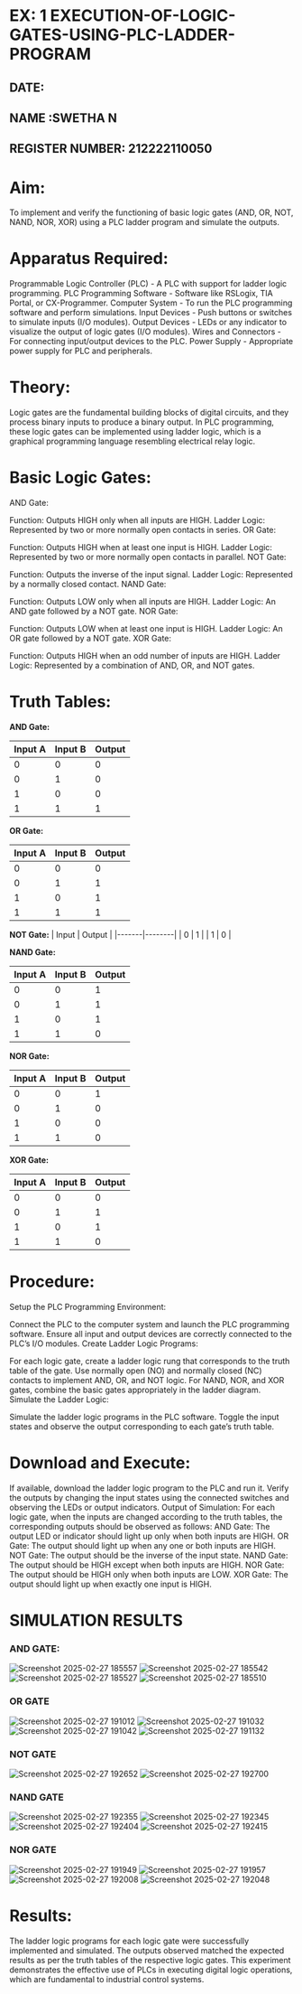  #  EX: 1 EXECUTION-OF-LOGIC-GATES-USING-PLC-LADDER-PROGRAM
 
 ## DATE:
 ## NAME :SWETHA N
 ## REGISTER NUMBER: 212222110050

# Aim:
To implement and verify the functioning of basic logic gates (AND, OR, NOT, NAND, NOR, XOR) using a PLC ladder program and simulate the outputs.

# Apparatus Required:
Programmable Logic Controller (PLC) - A PLC with support for ladder logic programming.
PLC Programming Software - Software like RSLogix, TIA Portal, or CX-Programmer.
Computer System - To run the PLC programming software and perform simulations.
Input Devices - Push buttons or switches to simulate inputs (I/O modules).
Output Devices - LEDs or any indicator to visualize the output of logic gates (I/O modules).
Wires and Connectors - For connecting input/output devices to the PLC.
Power Supply - Appropriate power supply for PLC and peripherals.


# Theory:
Logic gates are the fundamental building blocks of digital circuits, and they process binary inputs to produce a binary output. In PLC programming, these logic gates can be implemented using ladder logic, which is a graphical programming language resembling electrical relay logic.

# Basic Logic Gates:
AND Gate:

Function: Outputs HIGH only when all inputs are HIGH.
Ladder Logic: Represented by two or more normally open contacts in series.
OR Gate:

Function: Outputs HIGH when at least one input is HIGH.
Ladder Logic: Represented by two or more normally open contacts in parallel.
NOT Gate:

Function: Outputs the inverse of the input signal.
Ladder Logic: Represented by a normally closed contact.
NAND Gate:

Function: Outputs LOW only when all inputs are HIGH.
Ladder Logic: An AND gate followed by a NOT gate.
NOR Gate:

Function: Outputs LOW when at least one input is HIGH.
Ladder Logic: An OR gate followed by a NOT gate.
XOR Gate:

Function: Outputs HIGH when an odd number of inputs are HIGH.
Ladder Logic: Represented by a combination of AND, OR, and NOT gates.
# Truth Tables:


**AND Gate:**

| Input A | Input B | Output |
|---------|---------|--------|
|   0     |   0     |   0    |
|   0     |   1     |   0    |
|   1     |   0     |   0    |
|   1     |   1     |   1    |

**OR Gate:**

| Input A | Input B | Output |
|---------|---------|--------|
|   0     |   0     |   0    |
|   0     |   1     |   1    |
|   1     |   0     |   1    |
|   1     |   1     |   1    |

**NOT Gate:**
| Input | Output |
|-------|--------|
|   0   |   1    |
|   1   |   0    |

**NAND Gate:**

| Input A | Input B | Output |
|---------|---------|--------|
|   0     |   0     |   1    |
|   0     |   1     |   1    |
|   1     |   0     |   1    |
|   1     |   1     |   0    |


**NOR Gate:**

| Input A | Input B | Output |
|---------|---------|--------|
|   0     |   0     |   1    |
|   0     |   1     |   0    |
|   1     |   0     |   0    |
|   1     |   1     |   0    |

**XOR Gate:**

| Input A | Input B | Output |
|---------|---------|--------|
|   0     |   0     |   0    |
|   0     |   1     |   1    |
|   1     |   0     |   1    |
|   1     |   1     |   0    |
 
# Procedure:
Setup the PLC Programming Environment:

Connect the PLC to the computer system and launch the PLC programming software.
Ensure all input and output devices are correctly connected to the PLC’s I/O modules.
Create Ladder Logic Programs:

For each logic gate, create a ladder logic rung that corresponds to the truth table of the gate.
Use normally open (NO) and normally closed (NC) contacts to implement AND, OR, and NOT logic.
For NAND, NOR, and XOR gates, combine the basic gates appropriately in the ladder diagram.
Simulate the Ladder Logic:

Simulate the ladder logic programs in the PLC software.
Toggle the input states and observe the output corresponding to each gate’s truth table.
# Download and Execute:

If available, download the ladder logic program to the PLC and run it.
Verify the outputs by changing the input states using the connected switches and observing the LEDs or output indicators.
Output of Simulation:
For each logic gate, when the inputs are changed according to the truth tables, the corresponding outputs should be observed as follows:
AND Gate: The output LED or indicator should light up only when both inputs are HIGH.
OR Gate: The output should light up when any one or both inputs are HIGH.
NOT Gate: The output should be the inverse of the input state.
NAND Gate: The output should be HIGH except when both inputs are HIGH.
NOR Gate: The output should be HIGH only when both inputs are LOW.
XOR Gate: The output should light up when exactly one input is HIGH.


# SIMULATION RESULTS 
### AND GATE:
![Screenshot 2025-02-27 185557](https://github.com/user-attachments/assets/dc94f8f9-b1cd-4170-9c03-7139dfb7e2cc)
![Screenshot 2025-02-27 185542](https://github.com/user-attachments/assets/3bd3ffab-0625-430e-bc32-337fb7316457)
![Screenshot 2025-02-27 185527](https://github.com/user-attachments/assets/5c7e72d3-9bd7-45c8-ba6d-d6e3eb038e8c)
![Screenshot 2025-02-27 185510](https://github.com/user-attachments/assets/5deb4b27-20e4-4737-a4f2-213d8937b4a8)

### OR GATE
![Screenshot 2025-02-27 191012](https://github.com/user-attachments/assets/1e55ad84-b812-4bdb-90ff-a505ef10159d)
![Screenshot 2025-02-27 191032](https://github.com/user-attachments/assets/7195415a-7769-4acb-a052-51de3abebcc1)
![Screenshot 2025-02-27 191042](https://github.com/user-attachments/assets/fdaaeab5-17f1-4b3b-8238-6fa1c6a675b9)
![Screenshot 2025-02-27 191132](https://github.com/user-attachments/assets/73f1706c-e076-4eb7-ab2c-e44deacb34c5)

### NOT GATE
![Screenshot 2025-02-27 192652](https://github.com/user-attachments/assets/7713bde7-9a2d-4cb7-b70f-8bdfab22c585)
![Screenshot 2025-02-27 192700](https://github.com/user-attachments/assets/7901bf7f-09bb-4211-b557-f88eaf22297d)

### NAND GATE
![Screenshot 2025-02-27 192355](https://github.com/user-attachments/assets/41708b7b-3d94-4e08-bdd9-1597cb32fe3b)
![Screenshot 2025-02-27 192345](https://github.com/user-attachments/assets/8bffc154-c88d-4a4a-9a1c-5f5fc27bf4ff)
![Screenshot 2025-02-27 192404](https://github.com/user-attachments/assets/57591a46-7c69-4bda-aa2d-096e50beea9f)
![Screenshot 2025-02-27 192415](https://github.com/user-attachments/assets/c6c4b705-3ed6-4e42-8d77-3ed2b4fb2201)

### NOR GATE
![Screenshot 2025-02-27 191949](https://github.com/user-attachments/assets/9ef0dbef-f3f1-4ac1-ada7-7d5fd314fa05)
![Screenshot 2025-02-27 191957](https://github.com/user-attachments/assets/78e535f4-bd07-4e78-a6d9-47fbae5ac89b)
![Screenshot 2025-02-27 192008](https://github.com/user-attachments/assets/7387f28f-b964-43c9-ae64-a153ae778d1d)
![Screenshot 2025-02-27 192048](https://github.com/user-attachments/assets/ad6210b9-c9bb-4000-a940-9894a8326183)

# Results:
The ladder logic programs for each logic gate were successfully implemented and simulated.
The outputs observed matched the expected results as per the truth tables of the respective logic gates.
This experiment demonstrates the effective use of PLCs in executing digital logic operations, which are fundamental to industrial control systems.
